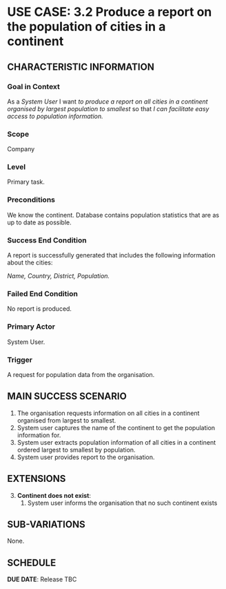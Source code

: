 # USE CASE: 3.2 Produce a report on the population of cities in a continent

## CHARACTERISTIC INFORMATION

### Goal in Context

As a *System User* I want *to produce a report on all cities in a continent organised by largest population to smallest* so that *I can facilitate easy access to population information.*

### Scope

Company

### Level

Primary task.

### Preconditions

We know the continent.  Database contains population statistics that are as up to date as possible.

### Success End Condition

A report is successfully generated that includes the following information about the cities:

*Name,*
*Country,*
*District,*
*Population.*


### Failed End Condition

No report is produced.

### Primary Actor

System User.

### Trigger

A request for population data from the organisation.

## MAIN SUCCESS SCENARIO

1. The organisation requests information on all cities in a continent organised from largest to smallest.
2. System user captures the name of the continent to get the population information for.
3. System user extracts population information of all cities in a continent ordered largest to smallest by population.
4. System user provides report to the organisation.

## EXTENSIONS

3. **Continent does not exist**:
    1. System user informs the organisation that no such continent exists

## SUB-VARIATIONS

None. 

## SCHEDULE

**DUE DATE**: Release TBC